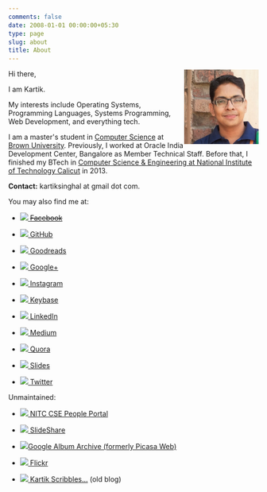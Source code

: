 ```yaml
---
comments: false
date: 2008-01-01 00:00:00+05:30
type: page
slug: about
title: About
---
```


<img style="float: right" width="150" height="150" src="/images/profile-pic.jpg">
Hi there,

I am Kartik.

My interests include Operating Systems, Programming Languages, Systems Programming, Web Development, and everything tech.

I am a master's student in [Computer Science](https://cs.brown.edu) at [Brown University](https://www.brown.edu/). Previously, I worked at Oracle India Development Center, Bangalore as Member Technical Staff. Before that, I finished my BTech in [Computer Science & Engineering at National Institute of Technology Calicut](http://cse.nitc.ac.in) in 2013.

**Contact:** kartiksinghal at gmail dot com.

You may also find me at:

* ![](https://plus.google.com/_/favicon?domain=facebook.com)[ ~~Facebook~~](https://www.facebook.com/kartiksinghal)

* ![](https://plus.google.com/_/favicon?domain=github.com)[ GitHub](https://github.com/k4rtik)

* ![](https://plus.google.com/_/favicon?domain=goodreads.com)[ Goodreads](https://www.goodreads.com/k4rtik)

* ![](https://plus.google.com/_/favicon?domain=plus.google.com)[ Google+](https://plus.google.com/+KartikSinghal/about)

* ![](https://plus.google.com/_/favicon?domain=instagram.com)[ Instagram](https://instagram.com/k4rtik/)

* ![](https://plus.google.com/_/favicon?domain=keybase.io)[ Keybase](https://keybase.io/k4rtik)

* ![](https://plus.google.com/_/favicon?domain=linkedin.com)[ LinkedIn](https://www.linkedin.com/in/kartiksinghal)

* ![](https://plus.google.com/_/favicon?domain=medium.com)[ Medium](https://medium.com/@k4rtik)

* ![](https://plus.google.com/_/favicon?domain=quora.com)[ Quora](https://www.quora.com/Kartik-Singhal)

* ![](https://plus.google.com/_/favicon?domain=slides.com)[ Slides](https://slides.com/k4rtik)

* ![](https://twitter.com/favicon.ico)[ Twitter](https://twitter.com/k4rtik)

Unmaintained:

* ![](http://cse.nitc.ac.in/favicon.ico)[ NITC CSE People Portal](http://people.cse.nitc.ac.in/kartik)

* ![](https://plus.google.com/_/favicon?domain=slideshare.net)[ SlideShare](http://www.slideshare.net/kartiksinghal)

* ![](https://plus.google.com/_/favicon?domain=get.google.com)[Google Album Archive (formerly Picasa Web)](https://get.google.com/albumarchive/103572561582880171863)

* ![](https://c2.staticflickr.com/4/3027/2977317669_db9874e4c1.jpg)[ Flickr](https://www.flickr.com/photos/techglider)

* ![](https://plus.google.com/_/favicon?domain=k4rtik.wordpress.com)[ Kartik Scribbles...](http://k4rtik.wordpress.com) (old blog)
